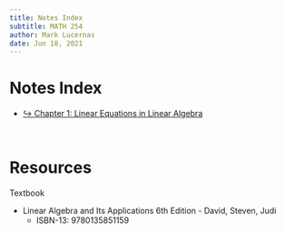 ```yaml
---
title: Notes Index
subtitle: MATH 254
author: Mark Lucernas
date: Jun 18, 2021
---
```



# Notes Index

- [↪ Chapter 1: Linear Equations in Linear Algebra](ch-1/index)

<br>

# Resources

Textbook

+ Linear Algebra and Its Applications 6th Edition - David, Steven, Judi
  + ISBN-13: 9780135851159

